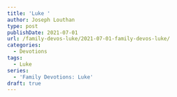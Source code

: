 ```yaml
---
title: 'Luke '
author: Joseph Louthan
type: post
publishDate: 2021-07-01
url: /family-devos-luke/2021-07-01-family-devos-luke/
categories:
  - Devotions
tags:
  - Luke
series:
  - 'Family Devotions: Luke'
draft: true
---
```

